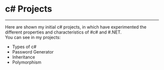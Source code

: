 # c# Projects

----
Here are shown my initial c# projects, in which have experimented the different properties and characteristics of #c# and #.NET.  
You can see in my projects:
  - Types of c#
  - Password Generator
  - Inheritance
  - Polymorphism
